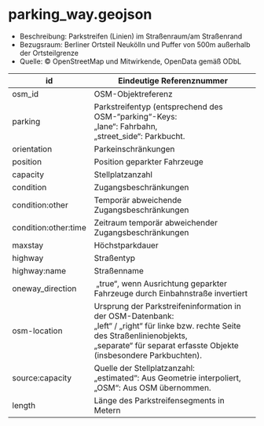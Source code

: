 # parking_way.geojson

* Beschreibung: Parkstreifen (Linien) im Straßenraum/am Straßenrand
* Bezugsraum: Berliner Ortsteil Neukölln und Puffer von 500m außerhalb der Ortsteilgrenze
* Quelle: © OpenStreetMap und Mitwirkende, OpenData gemäß ODbL

|id | Eindeutige Referenznummer|
|---|---|
|osm_id | OSM-Objektreferenz|
|parking | Parkstreifentyp (entsprechend des OSM-“parking“-Keys:<br>„lane“: Fahrbahn,<br>„street_side“: Parkbucht.|
|orientation | Parkeinschränkungen|
|position | Position geparkter Fahrzeuge|
|capacity | Stellplatzanzahl|
|condition | Zugangsbeschränkungen|
|condition:other | Temporär abweichende Zugangsbeschränkungen|
|condition:other:time | Zeitraum temporär abweichender Zugangsbeschränkungen|
|maxstay | Höchstparkdauer|
|highway | Straßentyp|
|highway:name | Straßenname|
|oneway_direction | „true“, wenn Ausrichtung geparkter Fahrzeuge durch Einbahnstraße invertiert|
|osm-location | Ursprung der Parkstreifeninformation in der OSM-Datenbank:<br>„left“ / „right“ für linke bzw. rechte Seite des Straßenlinienobjekts,<br>„separate“ für separat erfasste Objekte (insbesondere Parkbuchten).|
|source:capacity | Quelle der Stellplatzanzahl:<br>„estimated“: Aus Geometrie interpoliert,<br>„OSM“: Aus OSM übernommen.|
|length | Länge des Parkstreifensegments in Metern|

